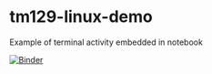 # tm129-linux-demo
Example of terminal activity embedded in notebook

[![Binder](https://mybinder.org/badge_logo.svg)](https://gke.mybinder.org/v2/gh/ouseful-testing/tm129-linux-demo/master?filepath=demo.md)
